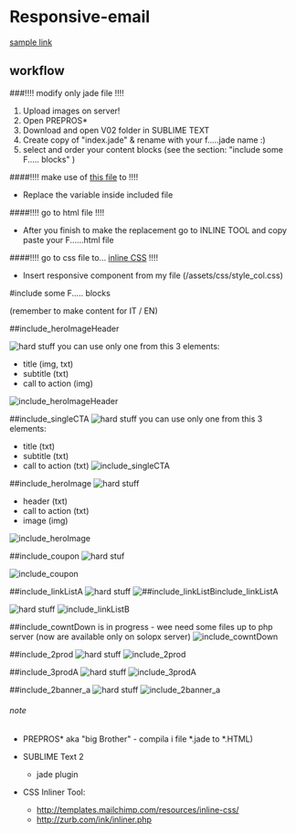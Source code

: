 # Responsive-email

[sample link](https://rawgit.com/cromozooom/responsive-email/master/files/index.html "actual template")

## workflow
###!!!! modify only jade file !!!!

1. Upload images on server!
2. Open PREPROS*
3. Download and open V02 folder in SUBLIME TEXT
4. Create copy of "index.jade" & rename with your f.....jade name :)
5. select and order your content blocks (see the section: "include some F..... blocks" )

####!!!! make use of [this file](https://goo.gl/ljfWBR) to !!!!

- Replace the variable inside included file


####!!!! go to html file !!!!

- After you finish to make the replacement go to INLINE TOOL and copy paste your F......html file

####!!!! go to css file to... [inline CSS](http://templates.mailchimp.com/resources/inline-css/) !!!!

- Insert responsive component from my file (/assets/css/style_col.css)


#include some F..... blocks

(remember to make content for IT / EN)

##include_heroImageHeader

![hard stuff](https://rawgit.com/cromozooom/responsive-email/master/icons/mixt_green.jpg "simple for photoshop user")
you can use only one from this 3 elements:
* title (img, txt)
* subtitle (txt)
* call to action (img)

![include_heroImageHeader](https://rawgit.com/cromozooom/responsive-email/master/files/images/fiorentina/include_heroImageHeader.jpg "include_heroImageHeader")

##include_singleCTA
![hard stuff](https://rawgit.com/cromozooom/responsive-email/master/icons/sublime_green.jpg "simple sublime user")
you can use only one from this 3 elements:
* title (txt)
* subtitle (txt)
* call to action (txt)
![include_singleCTA](https://rawgit.com/cromozooom/responsive-email/master/files/images/fiorentina/include_singleCTA.jpg "include_singleCTA")

##include_heroImage
![hard stuff](https://rawgit.com/cromozooom/responsive-email/master/icons/mixt_green.jpg "simple for photoshop user")
* header (txt)
* call to action (txt)
* image (img)

![include_heroImage](https://rawgit.com/cromozooom/responsive-email/master/files/images/fiorentina/include_heroImage.jpg "include_heroImage")

##include_coupon
![hard stuf](https://rawgit.com/cromozooom/responsive-email/master/icons/sublime_green.jpg "simple sublime user")

![include_coupon](https://rawgit.com/cromozooom/responsive-email/master/files/images/fiorentina/include_coupon.jpg "include_coupon")

##include_linkListA
![hard stuff](https://rawgit.com/cromozooom/responsive-email/master/icons/sublime_red.jpg "dificult for sublime user")
![##include_linkListBinclude_linkListA](https://rawgit.com/cromozooom/responsive-email/master/files/images/fiorentina/include_linkListA.jpg "include_linkListA")

![hard stuff](https://rawgit.com/cromozooom/responsive-email/master/icons/sublime_red.jpg "dificult for sublime user")
![include_linkListB](https://rawgit.com/cromozooom/responsive-email/master/files/images/fiorentina/include_linkListB.jpg "include_linkListB")

##include_cowntDown
is in progress - wee need some files up to php server (now are available only on solopx server)
![include_cowntDown](https://rawgit.com/cromozooom/responsive-email/master/files/images/fiorentina/include_cowntDown.jpg "include_cowntDown")

##include_2prod
![hard stuff](https://rawgit.com/cromozooom/responsive-email/master/icons/sublime_green.jpg "simple sublime user")
![include_2prod](https://rawgit.com/cromozooom/responsive-email/master/files/images/fiorentina/include_2prod.jpg "include_2prod")

##include_3prodA
![hard stuff](https://rawgit.com/cromozooom/responsive-email/master/icons/sublime_green.jpg "simple sublime user")
![include_3prodA](https://rawgit.com/cromozooom/responsive-email/master/files/images/fiorentina/include_3prodA.jpg "include_3prodA")

##include_2banner_a
![hard stuff](https://rawgit.com/cromozooom/responsive-email/master/icons/mixt_green.jpg "simple for photoshop user")
![include_2banner_a](https://rawgit.com/cromozooom/responsive-email/master/files/images/fiorentina/include_2banner_a.jpg "include_2banner_a")




###### note
- PREPROS* aka "big Brother" - compila i file *.jade to *.HTML)
- SUBLIME Text 2
	- jade plugin

- CSS Inliner Tool:
	- http://templates.mailchimp.com/resources/inline-css/
	- http://zurb.com/ink/inliner.php

